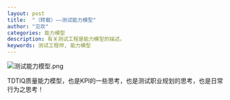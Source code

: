 ```yaml
---
layout: post
title:  "（转载）——测试能力模型"
author: "见欢"
categories: 能力模型
description: 有关测试工程是能力模型的描述。
keywords: 测试工程师, 能力模型
---
```


![测试能力模型.png](http://assets.processon.com/chart_image/5cb2b395e4b0773d8c0e6696.png)

TDTIQ质量能力模型，也是KPI的一些思考，也是测试职业规划的思考，也是日常行为之思考！
